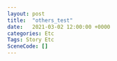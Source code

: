 ```yaml
---
layout: post
title:  "others_test"
date:   2021-03-02 12:00:00 +0000
categories: Etc
Tags: Story Etc
SceneCode: []
---
```

